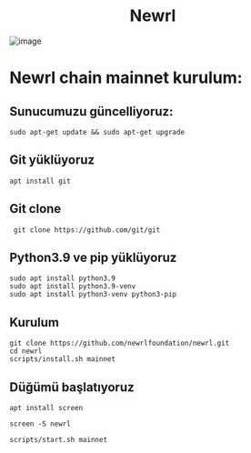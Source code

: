 <h1 align="center"> Newrl </h1>

![image](https://user-images.githubusercontent.com/101149671/194660242-7679c111-df7a-49fd-b9eb-1d83cd5e010f.png)

# Newrl chain mainnet kurulum:

## Sunucumuzu güncelliyoruz:
```
sudo apt-get update && sudo apt-get upgrade
```

## Git yüklüyoruz
```
apt install git
```
## Git clone
```
 git clone https://github.com/git/git
```

## Python3.9 ve pip  yüklüyoruz
```
sudo apt install python3.9
sudo apt install python3.9-venv
sudo apt install python3-venv python3-pip
```
## Kurulum
```
git clone https://github.com/newrlfoundation/newrl.git
cd newrl
scripts/install.sh mainnet
```

## Düğümü başlatıyoruz
```
apt install screen
```

```
screen -S newrl
```

```
scripts/start.sh mainnet
```
